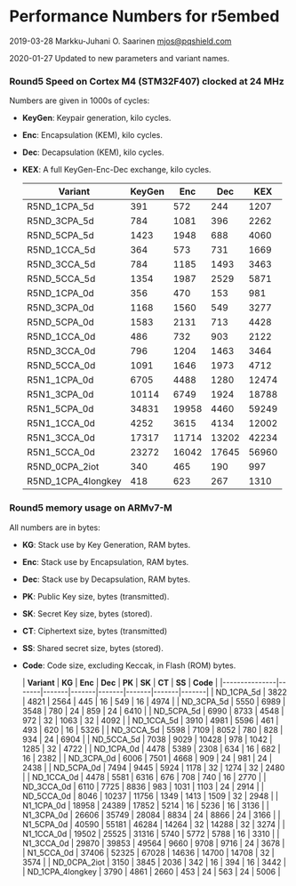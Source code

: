 # Performance Numbers for r5embed

2019-03-28  Markku-Juhani O. Saarinen <mjos@pqshield.com>    

2020-01-27	Updated to new parameters and variant names.    

### Round5 Speed on Cortex M4 (STM32F407) clocked at 24 MHz

Numbers are given in 1000s of cycles:

*	**KeyGen**: Keypair generation, kilo cycles.
*	**Enc**: Encapsulation (KEM), kilo cycles.
*	**Dec**: Decapsulation (KEM), kilo cycles.
*	**KEX**: A full KeyGen-Enc-Dec exchange, kilo cycles.

	| **Variant**	| **KeyGen** | **Enc** |  **Dec** | **KEX** |
	|---------------|------------|---------|----------|---------|
	| R5ND_1CPA_5d	| 391	| 572	| 244	| 1207	|
	| R5ND_3CPA_5d	| 784	| 1081	| 396	| 2262	|
	| R5ND_5CPA_5d	| 1423	| 1948	| 688	| 4060	|
	| R5ND_1CCA_5d	| 364	| 573	| 731	| 1669	|
	| R5ND_3CCA_5d	| 784	| 1185	| 1493	| 3463	|
	| R5ND_5CCA_5d	| 1354	| 1987	| 2529	| 5871	|
	| R5ND_1CPA_0d	| 356	| 470	| 153	| 981	|
	| R5ND_3CPA_0d	| 1168	| 1560	| 549	| 3277	|
	| R5ND_5CPA_0d	| 1583	| 2131	| 713	| 4428	|
	| R5ND_1CCA_0d	| 486	| 732	| 903	| 2122	|
	| R5ND_3CCA_0d	| 796	| 1204	| 1463	| 3464	|
	| R5ND_5CCA_0d	| 1091	| 1646	| 1973	| 4712	|
	| R5N1_1CPA_0d	| 6705	| 4488	| 1280	| 12474	|
	| R5N1_3CPA_0d	| 10114	| 6749	| 1924	| 18788	|
	| R5N1_5CPA_0d	| 34831	| 19958	| 4460	| 59249	|
	| R5N1_1CCA_0d	| 4252	| 3615	| 4134	| 12002	|
	| R5N1_3CCA_0d	| 17317	| 11714	| 13202	| 42234	|
	| R5N1_5CCA_0d	| 23272	| 16042	| 17645	| 56960	|
	| R5ND_0CPA_2iot | 340	| 465	| 190	| 997	|
	| R5ND_1CPA_4longkey | 418	| 623 | 267	| 1310	|


### Round5 memory usage on ARMv7-M

All numbers are in bytes:

*	**KG**: Stack use by Key Generation, RAM bytes.
*	**Enc**: Stack use by Encapsulation, RAM bytes.
*	**Dec**: Stack use by Decapsulation, RAM bytes.
*	**PK**: Public Key size, bytes (transmitted).
*	**SK**: Secret Key size, bytes (stored).
*	**CT**: Ciphertext size, bytes (transmitted)
*	**SS**: Shared secret size, bytes (stored).
*	**Code**: Code size, excluding Keccak, in Flash (ROM) bytes.

	| **Variant**	| **KG** | **Enc** | **Dec** | **PK** | **SK** | **CT** | **SS** | **Code** |
	|---------------|-------|-------|-------|-------|-------|-------|-------|
	| ND_1CPA_5d	| 3822	| 4821	| 2564	| 445	| 16	| 549	| 16	| 4974	|
	| ND_3CPA_5d	| 5550	| 6989	| 3548	| 780	| 24	| 859	| 24	| 6410	|
	| ND_5CPA_5d	| 6990	| 8733	| 4548	| 972	| 32	| 1063	| 32	| 4092	|
	| ND_1CCA_5d	| 3910	| 4981	| 5596	| 461	| 493	| 620	| 16	| 5326	|
	| ND_3CCA_5d	| 5598	| 7109	| 8052	| 780	| 828	| 934	| 24	| 6904	|
	| ND_5CCA_5d	| 7038	| 9029	| 10428	| 978	| 1042	| 1285	| 32	| 4722	|
	| ND_1CPA_0d	| 4478	| 5389	| 2308	| 634	| 16	| 682	| 16	| 2382	|
	| ND_3CPA_0d	| 6006	| 7501	| 4668	| 909	| 24	| 981	| 24	| 2438	|
	| ND_5CPA_0d	| 7494	| 9445	| 5924	| 1178	| 32	| 1274	| 32	| 2480	|
	| ND_1CCA_0d	| 4478	| 5581	| 6316	| 676	| 708	| 740	| 16	| 2770	|
	| ND_3CCA_0d	| 6110	| 7725	| 8836	| 983	| 1031	| 1103	| 24	| 2914	|
	| ND_5CCA_0d	| 8046	| 10237	| 11756	| 1349	| 1413	| 1509	| 32	| 2948	|
	| N1_1CPA_0d	| 18958	| 24389	| 17852	| 5214	| 16	| 5236	| 16	| 3136	|
	| N1_3CPA_0d	| 26606	| 35749	| 28084	| 8834	| 24	| 8866	| 24	| 3166	|
	| N1_5CPA_0d	| 40590	| 55181	| 46284	| 14264	| 32	| 14288	| 32	| 3274	|
	| N1_1CCA_0d	| 19502	| 25525	| 31316	| 5740	| 5772	| 5788	| 16	| 3310	|
	| N1_3CCA_0d	| 29870	| 39853	| 49564	| 9660	| 9708	| 9716	| 24	| 3678	|
	| N1_5CCA_0d	| 37406	| 52325	| 67028	| 14636	| 14700	| 14708	| 32	| 3574	|
	| ND_0CPA_2iot	| 3150	| 3845	| 2036	| 342	| 16	| 394	| 16	| 3442	|
	| ND_1CPA_4longkey	| 3790	| 4861 | 2660 | 453	| 24	| 563	| 24	| 5006	|

